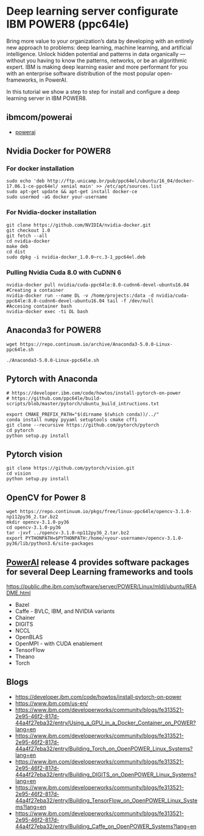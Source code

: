 # Deep learning server configurate IBM POWER8 (ppc64le)

Bring more value to your organization’s data by developing with an entirely new approach to problems: deep learning, machine learning, and artificial intelligence. Unlock hidden potential and patterns in data organically — without you having to know the patterns, networks, or be an algorithmic expert. IBM is making deep learning easier and more performant for you with an enterprise software distribution of the most popular open-frameworks, in PowerAI.

In this tutorial we show a step to step for install and configure a deep learning server in IBM POWER8.

## ibmcom/powerai
- [powerai](https://hub.docker.com/r/ibmcom/powerai/)


## Nvidia Docker for POWER8

### For docker installation

    sudo echo 'deb http://ftp.unicamp.br/pub/ppc64el/ubuntu/16_04/docker-17.06.1-ce-ppc64el/ xenial main' >> /etc/apt/sources.list
    sudo apt-get update && apt-get install docker-ce
    sudo usermod -aG docker your-username

### For Nvidia-docker installation

    git clone https://github.com/NVIDIA/nvidia-docker.git
    git checkout 1.0
    git fetch --all
    cd nvidia-docker
    make deb
    cd dist
    sudo dpkg -i nvidia-docker_1.0.0~rc.3-1_ppc64el.deb

### Pulling Nvidia Cuda 8.0 with CuDNN 6

    nvidia-docker pull nvidia/cuda-ppc64le:8.0-cudnn6-devel-ubuntu16.04
    #Creating a container
    nvidia-docker run --name DL -v /home/projects:/data -d nvidia/cuda-ppc64le:8.0-cudnn6-devel-ubuntu16.04 tail -f /dev/null
    #Accesing container bash
    nvidia-docker exec -ti DL bash

## Anaconda3 for POWER8

    wget https://repo.continuum.io/archive/Anaconda3-5.0.0-Linux-ppc64le.sh

    ./Anaconda3-5.0.0-Linux-ppc64le.sh

## Pytorch with Anaconda

    # https://developer.ibm.com/code/howtos/install-pytorch-on-power    
    # https://github.com/ppc64le/build-scripts/blob/master/pytorch/ubuntu_build_intructions.txt
    
    export CMAKE_PREFIX_PATH="$(dirname $(which conda))/../"
    conda install numpy pyyaml setuptools cmake cffi
    git clone --recursive https://github.com/pytorch/pytorch
    cd pytorch
    python setup.py install

## Pytorch vision

    git clone https://github.com/pytorch/vision.git    
    cd vision    
    python setup.py install

## OpenCV for Power 8

    wget https://repo.continuum.io/pkgs/free/linux-ppc64le/opencv-3.1.0-np112py36_2.tar.bz2
    mkdir opencv-3.1.0-py36
    cd opencv-3.1.0-py36
    tar -jxvf ../opencv-3.1.0-np112py36_2.tar.bz2
    export PYTHONPATH=$PYTHONPATH:/home/<your-username>/opencv-3.1.0-py36/lib/python3.6/site-packages


## [PowerAI](http://ibm.biz/poweraideveloper) release 4 provides software packages for several Deep Learning frameworks and tools

https://public.dhe.ibm.com/software/server/POWER/Linux/mldl/ubuntu/README.html


- Bazel
- Caffe - BVLC, IBM, and NVIDIA variants
- Chainer
- DIGITS
- NCCL
- OpenBLAS
- OpenMPI - with CUDA enablement
- TensorFlow
- Theano
- Torch


## Blogs 

- https://developer.ibm.com/code/howtos/install-pytorch-on-power
- https://www.ibm.com/us-en/
- https://www.ibm.com/developerworks/community/blogs/fe313521-2e95-46f2-817d-44a4f27eba32/entry/Using_a_GPU_in_a_Docker_Container_on_POWER?lang=en
- https://www.ibm.com/developerworks/community/blogs/fe313521-2e95-46f2-817d-44a4f27eba32/entry/Building_Torch_on_OpenPOWER_Linux_Systems?lang=en
- https://www.ibm.com/developerworks/community/blogs/fe313521-2e95-46f2-817d-44a4f27eba32/entry/Building_DIGITS_on_OpenPOWER_Linux_Systems?lang=en
- https://www.ibm.com/developerworks/community/blogs/fe313521-2e95-46f2-817d-44a4f27eba32/entry/Building_TensorFlow_on_OpenPOWER_Linux_Systems?lang=en
- https://www.ibm.com/developerworks/community/blogs/fe313521-2e95-46f2-817d-44a4f27eba32/entry/Building_Caffe_on_OpenPOWER_Systems?lang=en
